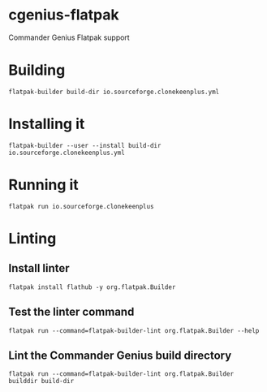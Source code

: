 # cgenius-flatpak

Commander Genius Flatpak support

# Building

```
flatpak-builder build-dir io.sourceforge.clonekeenplus.yml
```

# Installing it

```
flatpak-builder --user --install build-dir io.sourceforge.clonekeenplus.yml
```

# Running it

```
flatpak run io.sourceforge.clonekeenplus
```

# Linting

## Install linter

```
flatpak install flathub -y org.flatpak.Builder
```

## Test the linter command
```
flatpak run --command=flatpak-builder-lint org.flatpak.Builder --help
```

## Lint the Commander Genius build directory
```
flatpak run --command=flatpak-builder-lint org.flatpak.Builder builddir build-dir
```
